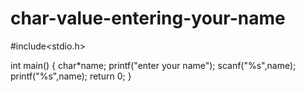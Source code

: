 # char-value-entering-your-name

#include<stdio.h>

int main()
{
    char*name;
    printf("enter your name");
    scanf("%s",name);
    printf("%s",name);
    return 0;
}
